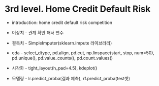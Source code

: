# 3rd level. Home Credit Default Risk
* introduction: home credit default risk competition


* 이상치 - 관계 확인 해서 변수 
* 결측치 - SimpleImputer(sklearn.impute 라이브러리)
* eda - select_dtype, pd.align, pd.cut, np.linspace(start, stop, num=50), pd.unique(), pd.value_counts(), pd.count_values()
* 시각화 - tight_layout(h_pad=4.5), kdeplot()
* 모델링 - lr.predict_proba(결과 예측), rf.predict_proba(test셋)
